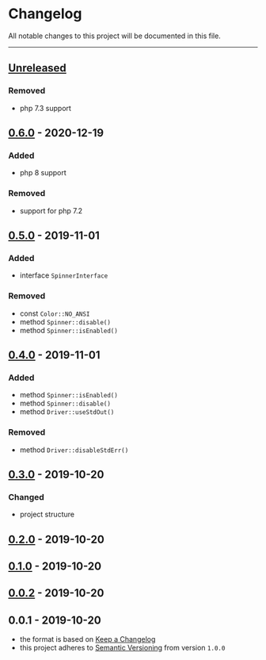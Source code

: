 # Changelog
All notable changes to this project will be documented in this file.

---

<a name="unreleased"></a>
## [Unreleased]

### Removed
- php 7.3 support


<a name="0.6.0"></a>
## [0.6.0] - 2020-12-19
### Added
- php 8 support

### Removed
- support for php 7.2


<a name="0.5.0"></a>
## [0.5.0] - 2019-11-01
### Added
- interface `SpinnerInterface`

### Removed
- const `Color::NO_ANSI`
-  method `Spinner::disable()`
-  method `Spinner::isEnabled()`


<a name="0.4.0"></a>
## [0.4.0] - 2019-11-01
### Added
- method `Spinner::isEnabled()`
- method `Spinner::disable()`
- method `Driver::useStdOut()`

### Removed
- method `Driver::disableStdErr()`


<a name="0.3.0"></a>
## [0.3.0] - 2019-10-20
### Changed
- project structure


<a name="0.2.0"></a>
## [0.2.0] - 2019-10-20

<a name="0.1.0"></a>
## [0.1.0] - 2019-10-20

<a name="0.0.2"></a>
## [0.0.2] - 2019-10-20

<a name="0.0.1"></a>
## 0.0.1 - 2019-10-20

[Unreleased]: https://github.com/alecrabbit/php-cli-snake/compare/0.6.0...HEAD
[0.6.0]: https://github.com/alecrabbit/php-cli-snake/compare/0.5.0...0.6.0
[0.5.0]: https://github.com/alecrabbit/php-cli-snake/compare/0.4.0...0.5.0
[0.4.0]: https://github.com/alecrabbit/php-cli-snake/compare/0.3.0...0.4.0
[0.3.0]: https://github.com/alecrabbit/php-cli-snake/compare/0.2.0...0.3.0
[0.2.0]: https://github.com/alecrabbit/php-cli-snake/compare/0.1.0...0.2.0
[0.1.0]: https://github.com/alecrabbit/php-cli-snake/compare/0.0.2...0.1.0
[0.0.2]: https://github.com/alecrabbit/php-cli-snake/compare/0.0.1...0.0.2
- the format is based on [Keep a Changelog](https://keepachangelog.com/en/1.0.0/)
- this project adheres to [Semantic Versioning](https://semver.org/spec/v2.0.0.html) from version `1.0.0`
